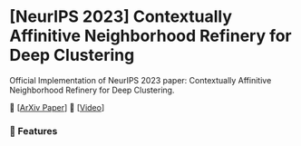 # \[NeurIPS 2023\] Contextually Affinitive Neighborhood Refinery for Deep Clustering
Official Implementation of NeurIPS 2023 paper: Contextually Affinitive Neighborhood Refinery for Deep Clustering.

🍎 \[[ArXiv Paper](https://arxiv.org/pdf/2312.07806.pdf)\] 
🍇 \[[Video](https://slideslive.com/39010245/contextually-affinitive-neighborhood-refinery-for-deep-clustering?ref=search-presentations)\]

### :rocket: Features
